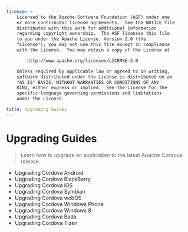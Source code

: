 ```yaml
---
license: >
    Licensed to the Apache Software Foundation (ASF) under one
    or more contributor license agreements.  See the NOTICE file
    distributed with this work for additional information
    regarding copyright ownership.  The ASF licenses this file
    to you under the Apache License, Version 2.0 (the
    "License"); you may not use this file except in compliance
    with the License.  You may obtain a copy of the License at

        http://www.apache.org/licenses/LICENSE-2.0

    Unless required by applicable law or agreed to in writing,
    software distributed under the License is distributed on an
    "AS IS" BASIS, WITHOUT WARRANTIES OR CONDITIONS OF ANY
    KIND, either express or implied.  See the License for the
    specific language governing permissions and limitations
    under the License.

title: Upgrading Guides
---
```


Upgrading Guides
================

> Learn how to upgrade an application to the latest Apache Cordova release.

- Upgrading Cordova Android
- Upgrading Cordova BlackBerry
- Upgrading Cordova iOS
- Upgrading Cordova Symbian
- Upgrading Cordova webOS
- Upgrading Cordova Windows Phone
- Upgrading Cordova Windows 8
- Upgrading Cordova Bada
- Upgrading Cordova Tizen
